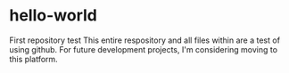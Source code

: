 # hello-world
First repository test
This entire respository and all files within are a test of using github.  For future development projects, I'm considering moving to this platform.
